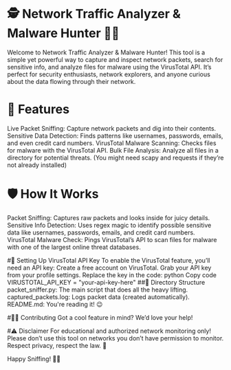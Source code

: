 # 🕵️ Network Traffic Analyzer & Malware Hunter 🕵️‍♀️
Welcome to Network Traffic Analyzer & Malware Hunter! This tool is a simple yet powerful way to capture and inspect network packets, search for sensitive info, and analyze files for malware using the VirusTotal API. It’s perfect for security enthusiasts, network explorers, and anyone curious about the data flowing through their network.

# 🌟 Features
Live Packet Sniffing: Capture network packets and dig into their contents.
Sensitive Data Detection: Finds patterns like usernames, passwords, emails, and even credit card numbers.
VirusTotal Malware Scanning: Checks files for malware with the VirusTotal API.
Bulk File Analysis: Analyze all files in a directory for potential threats.
(You might need scapy and requests if they’re not already installed)

# 🛡️ How It Works
Packet Sniffing: Captures raw packets and looks inside for juicy details.
Sensitive Info Detection: Uses regex magic to identify possible sensitive data like usernames, passwords, emails, and credit card numbers.
VirusTotal Malware Check: Pings VirusTotal’s API to scan files for malware with one of the largest online threat databases.

#🔑 Setting Up VirusTotal API Key
To enable the VirusTotal feature, you’ll need an API key:
Create a free account on VirusTotal.
Grab your API key from your profile settings.
Replace the key in the code:
python
Copy code
VIRUSTOTAL_API_KEY = "your-api-key-here"
##📂 Directory Structure
packet_sniffer.py: The main script that does all the heavy lifting.
captured_packets.log: Logs packet data (created automatically).
README.md: You're reading it! 😉

#🧑‍💻 Contributing
Got a cool feature in mind? We’d love your help!

#⚠️ Disclaimer
For educational and authorized network monitoring only! Please don’t use this tool on networks you don’t have permission to monitor. Respect privacy, respect the law. 🙌

Happy Sniffing! 🕵️‍♂️
